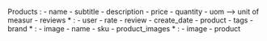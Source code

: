 Products :
    - name
    - subtitle
    - description
    - price
    - quantity
    - uom --> unit of measur
    - reviews * :
        - user
        - rate
        - review
        - create_date
        - product
    - tags
    - brand * :
        - image
        - name
    - sku
    - product_images * :
        - image
        - product